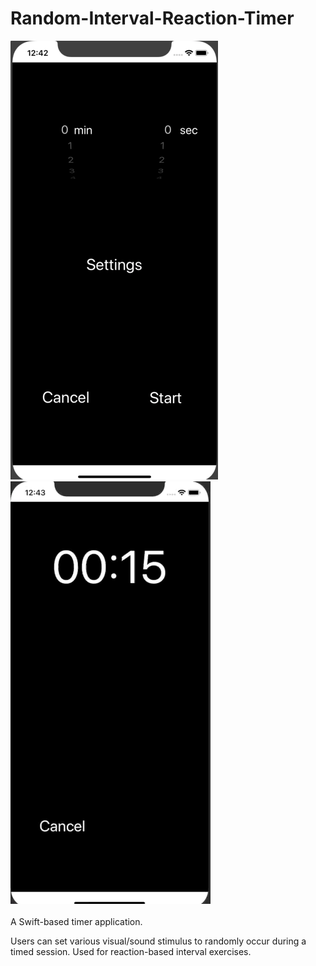 # Random-Interval-Reaction-Timer

![](RIRTHomeScreen.png)
![](RIRT.gif) </br></br>
A Swift-based timer application.

Users can set various visual/sound stimulus to randomly occur during a timed session. Used for reaction-based interval exercises.  
